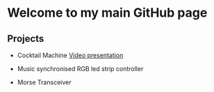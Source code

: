 
# Welcome to my main GitHub page 

## Projects 
  
* Cocktail Machine
[Video presentation](https://www.youtube.com/embed/7zr9PUWKxgU)
* Music synchronised RGB led strip controller

* Morse Transceiver



